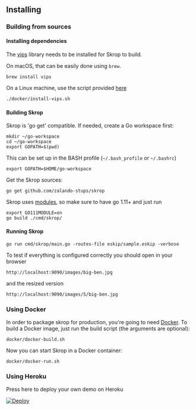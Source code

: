 ## Installing

### Building from sources

#### Installing dependencies

The [vips](https://github.com/libvips/libvips) library needs to be installed for Skrop to build.

On macOS, that can be easily done using `brew`.

```bash
brew install vips
```

On a Linux machine, use the script provided [here](../docker/install-vips.sh)

```bash
./docker/install-vips.sh
```

#### Building Skrop

Skrop is 'go get' compatible. If needed, create a Go workspace first:

    mkdir ~/go-workspace
    cd ~/go-workspace
    export GOPATH=$(pwd)

This can be set up in the BASH profile (`~/.bash_profile` or `~/.bashrc`)

    export GOPATH=$HOME/go-workspace

Get the Skrop sources:

    go get github.com/zalando-stups/skrop


Skrop uses [modules](https://github.com/golang/go/wiki/Modules), so make sure to have go 1.11+ and just run

```
export GO111MODULE=on
go build ./cmd/skrop/
```

#### Running Skrop

```
go run cmd/skrop/main.go -routes-file eskip/sample.eskip -verbose
```

To test if everything is configured correctly you should open in your browser
```
http://localhost:9090/images/big-ben.jpg
```
and the resized version
```
http://localhost:9090/images/S/big-ben.jpg
```

### Using Docker

In order to package skrop for production, you're going to need [Docker](https://docs.docker.com).
To build a Docker image, just run the build script (the arguments are optional):

```
docker/docker-build.sh
```

Now you can start Skrop in a Docker container:

```
docker/docker-run.sh
```

### Using Heroku

Press here to deploy your own demo on Heroku

[![Deploy](https://www.herokucdn.com/deploy/button.svg)](https://heroku.com/deploy?template=https://github.com/zalando-stups/skrop)
